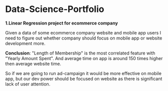 # Data-Science-Portfolio

**1.Linear Regression project for ecommerce company**

Given a data of some ecommerce company website and mobile app users I need to figure out whether company should focus on mobile app or website development more.

**Conclusion**: "Length of Membership" is the most correlated feature with "Yearly Amount Spent". And average time on app is around 150 times higher then average website time.

So if we are going to run ad-campaign it would be more effective on mobile app, but our dev power should be focused on website as there is significant lack of user attention.
